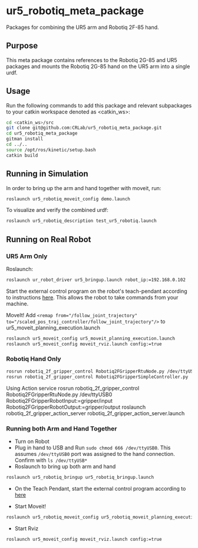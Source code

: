 # ur5_robotiq_meta_package
Packages for combining the UR5 arm and Robotiq 2F-85 hand.

## Purpose
This meta package contains references to the Robotiq 2G-85 and UR5 packages and mounts the Robotiq 2G-85 hand on the UR5 arm into a single urdf.

## Usage

Run the following commands to add this package and relevant subpackages to your catkin workspace denoted as <catkin_ws>:
```bash
cd <catkin_ws>/src
git clone git@github.com:CRLab/ur5_robotiq_meta_package.git
cd ur5_robotiq_meta_package
gitman install
cd ../..
source /opt/ros/kinetic/setup.bash
catkin build
```

## Running in Simulation

In order to bring up the arm and hand together with moveit, run:
```bash
roslaunch ur5_robotiq_moveit_config demo.launch
```

To visualize and verify the combined urdf:
```bash
roslaunch ur5_robotiq_description test_ur5_robotiq.launch
```


## Running on Real Robot

### UR5 Arm Only

Roslaunch:

```bash
roslaunch ur_robot_driver ur5_bringup.launch robot_ip:=192.168.0.102
```

Start the external control program on the robot's teach-pendant according to instructions [here](https://github.com/UniversalRobots/Universal_Robots_ROS_Driver#quick-start). This allows the robot to take commands from your machine.

MoveIt!
Add `<remap from="/follow_joint_trajectory" to="/scaled_pos_traj_controller/follow_joint_trajectory"/>` to ur5_moveit_planning_execution.launch
```bash
roslaunch ur5_moveit_config ur5_moveit_planning_execution.launch
roslaunch ur5_moveit_config moveit_rviz.launch config:=true
```

### Robotiq Hand Only

```bash
rosrun robotiq_2f_gripper_control Robotiq2FGripperRtuNode.py /dev/ttyUSB0
rosrun robotiq_2f_gripper_control Robotiq2FGripperSimpleController.py
```

Using Action service
rosrun robotiq_2f_gripper_control Robotiq2FGripperRtuNode.py /dev/ttyUSB0 Robotiq2FGripperRobotInput:=gripper/input Robotiq2FGripperRobotOutput:=gripper/output
roslaunch robotiq_2f_gripper_action_server robotiq_2f_gripper_action_server.launch


### Running both Arm and Hand Together
- Turn on Robot
- Plug in hand to USB and Run `sudo chmod 666 /dev/ttyUSB0`. This assumes `/dev/ttyUSB0` port was assigned to the hand connection. Confirm with `ls /dev/ttyUSB*`
- Roslaunch to bring up both arm and hand

```bash
roslaunch ur5_robotiq_bringup ur5_robotiq_bringup.launch
```
- On the Teach Pendant, start the external control program according to [here](https://github.com/UniversalRobots/Universal_Robots_ROS_Driver#quick-start)

- Start Moveit!
```bash
roslaunch ur5_robotiq_moveit_config ur5_robotiq_moveit_planning_execution.launch
```

- Start Rviz
```bash
roslaunch ur5_moveit_config moveit_rviz.launch config:=true
```